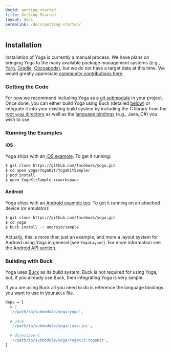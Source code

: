```yaml
---
docid: getting-started
title: Getting Started
layout: docs
permalink: /docs/getting-started/
---
```


## Installation

Installation of Yoga is currently a manual process. We have plans on bringing Yoga to the many available package management systems (e.g., [Yarn](https://yarnpkg.com/), [Gradle](https://gradle.org/), [Cocoapods](https://cocoapods.org/)), but we do not have a target date at this time. We would greatly appreciate [community contributions here](https://github.com/facebook/yoga/pulls).

### Getting the Code

For now we recommend including Yoga as a [git submodule](https://git-scm.com/docs/git-submodule) in your project. Once done, you can either build Yoga using Buck (detailed [below](#building-with-buck)) or integrate it into your existing build system by including the C library from the [root `yoga` directory](https://github.com/facebook/yoga/tree/master/yoga) as well as the [language bindings](https://github.com/facebook/yoga) (e.g., Java, C#) you wish to use.

### Running the Examples

#### iOS

Yoga ships with an [iOS example](https://github.com/facebook/yoga/tree/master/YogaKit/YogaKitSample). To get it running:

```sh
$ git clone https://github.com/facebook/yoga.git
$ cd open yoga/YogaKit/YogaKitSample/
$ pod install
$ open YogaKitSample.xcworkspace
```

#### Android

Yoga ships with an [Android example too](https://github.com/facebook/yoga/tree/master/android/sample). To get it running on an attached device (or emulator):

```sh
$ git clone https://github.com/facebook/yoga.git
$ cd yoga
$ buck install -r android/sample
```

Actually, this is more than just an example, and more a layout system for Android using Yoga in general (see `YogaLayout`).  For more information see the [Android API section](/yoga/docs/api/android).

### Building with Buck

Yoga uses [Buck](https://buckbuild.com/) as its build system. Buck is not required for using Yoga, but, if you already use Buck, then integrating Yoga is very simple.

If you are using Buck all you need to do is reference the language bindings you want to use in your `BUCK` file.

```sh
deps = [
  # C
  '//path/to/submodule/yoga:yoga',
  
  # Java
  '//path/to/submodule/yoga/java:jni',
  
  # Objective-C
  '//path/to/submodule/yoga/YogaKit:YogaKit',
]
```
